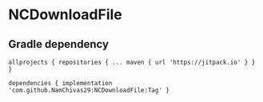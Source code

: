 # NCDownloadFile


## Gradle dependency

`allprojects {
		repositories {
			...
			maven { url 'https://jitpack.io' }
		}
	}`
  
  `dependencies {
	        implementation 'com.github.NamChivas29:NCDownloadFile:Tag'
	}`
  
